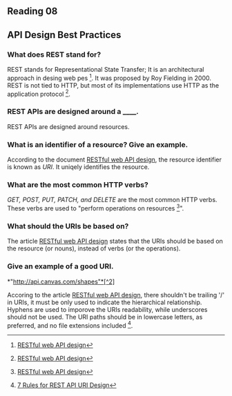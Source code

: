 ## Reading 08

## API Design Best Practices

### What does REST stand for?

REST stands for Representational State Transfer; It is an architectural approach in desing web pes [^1]. It was proposed by Roy Fielding in 2000. REST is not tied to HTTP, but most of its implementations use HTTP as the application protocol [^1].

### REST APIs are designed around a ____.

REST APIs are designed around resources.

### What is an identifier of a resource? Give an example.

According to the document [RESTful web API design](https://learn.microsoft.com/en-us/azure/architecture/best-practices/api-design#what-is-rest), the resource identifier is known as *URI*. It uniqely identifies the resource.

### What are the most common HTTP verbs?

*GET, POST, PUT, PATCH, and DELETE* are the most common HTTP verbs. These verbs are used to "perform operations on resources [^1]".

### What should the URIs be based on?

The article [RESTful web API design](https://learn.microsoft.com/en-us/azure/architecture/best-practices/api-design#what-is-rest) states that the URIs should be based on the resource (or nouns), instead of verbs (or the operations).

### Give an example of a good URI.

*"http://api.canvas.com/shapes"*[^2]

Accoring to the article [RESTful web API design](https://learn.microsoft.com/en-us/azure/architecture/best-practices/api-design#what-is-rest), there shouldn't be trailing '/' in URIs, it must be only used to indicate the hierarchical relationship. Hyphens are used to imporove the URIs readability, while underscores should not be used. The URI paths should be in lowercase letters, as preferred, and no file extensions included [^2].



[^1]: [RESTful web API design](https://learn.microsoft.com/en-us/azure/architecture/best-practices/api-design#what-is-rest)
[^2]: [7 Rules for REST API URI Design](https://blog.restcase.com/7-rules-for-rest-api-uri-design/)
